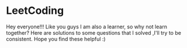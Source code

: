 # LeetCoding
Hey everyone!!! Like you guys I am also a learner, so why not learn together? Here are solutions to some questions that I solved ,I'll try to be consistent. Hope you find these helpful :)
